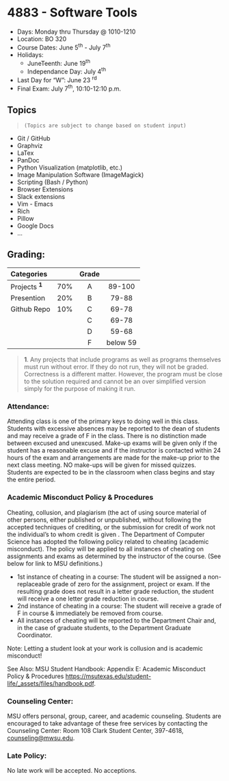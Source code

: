 4883 - Software Tools
=====================

- Days: Monday thru Thursday @ 1010-1210
- Location: BO 320
- Course Dates: June 5<sup>th</sup> - July 7<sup>th</sup>
- Holidays:
    - JuneTeenth: June 19<sup>th</sup>
    - Independance Day: July 4<sup>th</sup>
- Last Day for “W”: June 23 <sup>rd</sup>
- Final Exam: July 7<sup>th</sup>, 10:10-12:10 p.m.

## Topics

>`(Topics are subject to change based on student input)`


- Git / GitHub
- Graphviz
- LaTex
- PanDoc
- Python Visualization (matplotlib, etc.)
- Image Manipulation Software (ImageMagick)
- Scripting (Bash / Python)
- Browser Extensions
- Slack extensions
- Vim - Emacs
- Rich
- Pillow
- Google Docs
- ...

## Grading:    
| Categories                |       | Grade |          |
| :------------------------ | :---: | :---: | :------: |
| Projects <sup>**1**</sup> |  70%  |   A   |  89-100  |
| Presention                |  20%  |   B   |  79-88   |
| Github Repo               |  10%  |   C   |  69-78   |
|                           |       |   C   |  69-78   |
|                           |       |   D   |  59-68   |
|                           |       |   F   | below 59 |


>**1**. Any projects that include programs as well as programs themselves must run without error. If they do not run, they will not be graded. Correctness is a different matter. However, the program must be close to the solution required and cannot be an over simplified version simply for the purpose of making it run. 

### Attendance: 

Attending class is one of the primary keys to doing well in this class. Students with excessive absences may be reported to the dean of students and may receive a grade of F in the class. There is no distinction made between excused and unexcused. Make-up exams will be given only if the student has a reasonable excuse and if the instructor is contacted within 24 hours of the exam and arrangements are made for the make-up prior to the next class meeting. NO make-ups will be given for missed quizzes. Students are expected to be in the classroom when class begins and stay the entire period.


### Academic Misconduct Policy & Procedures

Cheating, collusion, and plagiarism (the act of using source material of other persons, either published or unpublished, without following the accepted techniques of crediting, or the submission for credit of work not the individual’s to whom credit is given . The Department of Computer Science has adopted the following policy related to cheating (academic misconduct). The policy will be applied to all instances of cheating on assignments and exams as determined by the instructor of the course. (See below for link to MSU definitions.)

- 1st instance of cheating in a course: The student will be assigned a non-replaceable grade of zero for the assignment, project or exam. If the resulting grade does not result in a letter grade reduction, the student will receive a one letter grade reduction in course.
- 2nd instance of cheating in a course: The student will receive a grade of F in course & immediately be removed from course.
- All instances of cheating will be reported to the Department Chair and, in the case of graduate students, to the Department Graduate Coordinator.

Note: Letting a student look at your work is collusion and is academic misconduct!

See Also: MSU Student Handbook: Appendix E: Academic Misconduct Policy & Procedures
https://msutexas.edu/student-life/_assets/files/handbook.pdf.


### Counseling Center:

MSU offers personal, group, career, and academic counseling. Students are encouraged to take advantage of these free services by contacting the Counseling Center: Room 108 Clark Student Center, 397-4618, counseling@mwsu.edu.

### Late Policy:

No late work will be accepted. No acceptions. 



